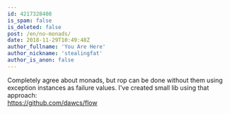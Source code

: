 ```yaml
---
id: 4217328408
is_spam: false
is_deleted: false
post: /en/no-monads/
date: 2018-11-29T10:49:48Z
author_fullname: 'You Are Here'
author_nickname: 'stealingfat'
author_is_anon: false
---
```


<p>Completely agree about monads, but rop can be done without them using exception instances as failure values. I've created small lib using that approach:<br><a href="https://github.com/dawcs/flow" rel="nofollow noopener" title="https://github.com/dawcs/flow">https://github.com/dawcs/flow</a></p>
